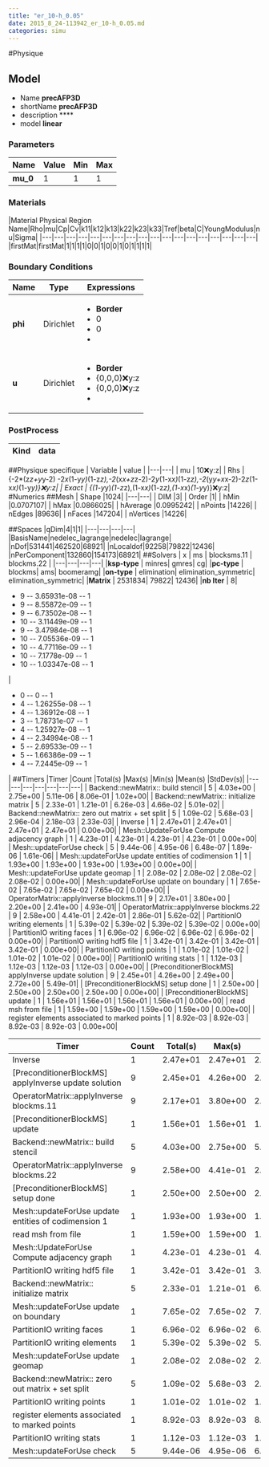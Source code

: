 ```yaml
---
title: "er_10-h_0.05"
date: 2015_8_24-113942_er_10-h_0.05.md
categories: simu
--- 
```


#Physique
## Model 
 - Name **precAFP3D**
 - shortName **precAFP3D**
 - description ****
 - model **linear**

### Parameters
|Name|Value|Min|Max|
|---|---|---|---|
|**mu_0**|1|1|1|

### Materials
|Material Physical Region Name|Rho|mu|Cp|Cv|k11|k12|k13|k22|k23|k33|Tref|beta|C|YoungModulus|nu|Sigma|
|---|---|---|---|---|---|---|---|---|---|---|---|---|---|---|---|---|---|
|firstMat|firstMat|1|1|1|1|0|0|1|0|0|1|0|1|1|1|1|

### Boundary Conditions
|Name|Type|Expressions|
|---|---|---|
|**phi**|Dirichlet|<ul><li>**Border**</li><li>0</li><li>0</li><li></li></ul>|
|**u**|Dirichlet|<ul><li>**Border**</li><li>{0,0,0}:x:y:z</li><li>{0,0,0}:x:y:z</li><li></li></ul>|

### PostProcess
|Kind | data |
|---|---|
##Physique specifique
| Variable | value | 
|---|---|
| mu | 10:x:y:z| 
| Rhs | {-2*(z*z+y*y-2) -2*x*(1-y*y)*(1-z*z),-2*(x*x+z*z-2)-2*y*(1-x*x)*(1-z*z),-2*(y*y+x*x-2)-2*z*(1-x*x)*(1-y*y)}:x:y:z|
| Exact | {(1-y*y)*(1-z*z),(1-x*x)*(1-z*z),(1-x*x)*(1-y*y)}:x:y:z|
#Numerics
##Mesh
| Shape              |1024|
|---|---|
| DIM              |3|
| Order              |1|
| hMin              |0.0707107|
| hMax              |0.0866025|
| hAverage              |0.0995242|
| nPoints              |14226|
| nEdges              |89636|
| nFaces              |147204|
| nVertices              |14226|

##Spaces
|qDim|4|1|1|
|---|---|---|---|
|BasisName|nedelec_lagrange|nedelec|lagrange|
|nDof|531441|462520|68921|
|nLocaldof|92258|79822|12436|
|nPerComponent|132860|154173|68921|
##Solvers
| x | ms | blocksms.11 | blockms.22 |
|---|---|---|---| 
|**ksp-type** |  minres| gmres| cg|
|**pc-type**  |  blockms| ams| boomeramg|
|**on-type**  |  elimination| elimination_symmetric| elimination_symmetric|
|**Matrix**  |  2531834| 79822| 12436|
|**nb Iter**  |  8| <ul><li>9 -- 3.65931e-08 -- 1</li><li>9 -- 8.55872e-09 -- 1</li><li>9 -- 6.73502e-08 -- 1</li><li>10 -- 3.11449e-09 -- 1</li><li>9 -- 3.47984e-08 -- 1</li><li>10 -- 7.05536e-09 -- 1</li><li>10 -- 4.77116e-09 -- 1</li><li>10 -- 7.1778e-09 -- 1</li><li>10 -- 1.03347e-08 -- 1</li></ul>| <ul><li>0 -- 0 -- 1</li><li>4 -- 1.26255e-08 -- 1</li><li>4 -- 1.36912e-08 -- 1</li><li>3 -- 1.78731e-07 -- 1</li><li>4 -- 1.25927e-08 -- 1</li><li>4 -- 2.34994e-08 -- 1</li><li>5 -- 2.69533e-09 -- 1</li><li>5 -- 1.66386e-09 -- 1</li><li>4 -- 7.2445e-09 -- 1</li></ul>|
##Timers
|Timer                                                  |Count   |Total(s)     |Max(s)     |Min(s)    |Mean(s) |StdDev(s)|
|---|---|---|---|---|---|---|
|                                                     Backend::newMatrix:: build stencil |       5 |    4.03e+00 |    2.75e+00 |    5.11e-06 |    8.06e-01 |    1.02e+00|
|                                                     Backend::newMatrix:: initialize matrix |       5 |    2.33e-01 |    1.21e-01 |    6.26e-03 |    4.66e-02 |    5.01e-02|
|                                                     Backend::newMatrix:: zero out matrix + set split |       5 |    1.09e-02 |    5.68e-03 |    2.96e-04 |    2.18e-03 |    2.33e-03|
|                                                     Inverse |       1 |    2.47e+01 |    2.47e+01 |    2.47e+01 |    2.47e+01 |    0.00e+00|
|                                                     Mesh::UpdateForUse Compute adjacency graph |       1 |    4.23e-01 |    4.23e-01 |    4.23e-01 |    4.23e-01 |    0.00e+00|
|                                                     Mesh::updateForUse check |       5 |    9.44e-06 |    4.95e-06 |    6.48e-07 |    1.89e-06 |    1.61e-06|
|                                                     Mesh::updateForUse update entities of codimension 1 |       1 |    1.93e+00 |    1.93e+00 |    1.93e+00 |    1.93e+00 |    0.00e+00|
|                                                     Mesh::updateForUse update geomap |       1 |    2.08e-02 |    2.08e-02 |    2.08e-02 |    2.08e-02 |    0.00e+00|
|                                                     Mesh::updateForUse update on boundary |       1 |    7.65e-02 |    7.65e-02 |    7.65e-02 |    7.65e-02 |    0.00e+00|
|                                                     OperatorMatrix::applyInverse blockms.11 |       9 |    2.17e+01 |    3.80e+00 |    2.20e+00 |    2.41e+00 |    4.93e-01|
|                                                     OperatorMatrix::applyInverse blockms.22 |       9 |    2.58e+00 |    4.41e-01 |    2.42e-01 |    2.86e-01 |    5.62e-02|
|                                                     PartitionIO writing elements |       1 |    5.39e-02 |    5.39e-02 |    5.39e-02 |    5.39e-02 |    0.00e+00|
|                                                     PartitionIO writing faces |       1 |    6.96e-02 |    6.96e-02 |    6.96e-02 |    6.96e-02 |    0.00e+00|
|                                                     PartitionIO writing hdf5 file |       1 |    3.42e-01 |    3.42e-01 |    3.42e-01 |    3.42e-01 |    0.00e+00|
|                                                     PartitionIO writing points |       1 |    1.01e-02 |    1.01e-02 |    1.01e-02 |    1.01e-02 |    0.00e+00|
|                                                     PartitionIO writing stats |       1 |    1.12e-03 |    1.12e-03 |    1.12e-03 |    1.12e-03 |    0.00e+00|
|                                                     [PreconditionerBlockMS] applyInverse update solution |       9 |    2.45e+01 |    4.26e+00 |    2.49e+00 |    2.72e+00 |    5.49e-01|
|                                                     [PreconditionerBlockMS] setup done  |       1 |    2.50e+00 |    2.50e+00 |    2.50e+00 |    2.50e+00 |    0.00e+00|
|                                                     [PreconditionerBlockMS] update |       1 |    1.56e+01 |    1.56e+01 |    1.56e+01 |    1.56e+01 |    0.00e+00|
|                                                     read msh from file |       1 |    1.59e+00 |    1.59e+00 |    1.59e+00 |    1.59e+00 |    0.00e+00|
|                                                     register elements associated to marked points |       1 |    8.92e-03 |    8.92e-03 |    8.92e-03 |    8.92e-03 |    0.00e+00|

|Timer                                                  |Count   |Total(s)     |Max(s)     |Min(s)    |Mean(s) |StdDev(s)|
|---|---|---|---|---|---|---|
|                                                     Inverse |       1 |    2.47e+01 |    2.47e+01 |    2.47e+01 |    2.47e+01 |    0.00e+00|
|                                                     [PreconditionerBlockMS] applyInverse update solution |       9 |    2.45e+01 |    4.26e+00 |    2.49e+00 |    2.72e+00 |    5.49e-01|
|                                                     OperatorMatrix::applyInverse blockms.11 |       9 |    2.17e+01 |    3.80e+00 |    2.20e+00 |    2.41e+00 |    4.93e-01|
|                                                     [PreconditionerBlockMS] update |       1 |    1.56e+01 |    1.56e+01 |    1.56e+01 |    1.56e+01 |    0.00e+00|
|                                                     Backend::newMatrix:: build stencil |       5 |    4.03e+00 |    2.75e+00 |    5.11e-06 |    8.06e-01 |    1.02e+00|
|                                                     OperatorMatrix::applyInverse blockms.22 |       9 |    2.58e+00 |    4.41e-01 |    2.42e-01 |    2.86e-01 |    5.62e-02|
|                                                     [PreconditionerBlockMS] setup done  |       1 |    2.50e+00 |    2.50e+00 |    2.50e+00 |    2.50e+00 |    0.00e+00|
|                                                     Mesh::updateForUse update entities of codimension 1 |       1 |    1.93e+00 |    1.93e+00 |    1.93e+00 |    1.93e+00 |    0.00e+00|
|                                                     read msh from file |       1 |    1.59e+00 |    1.59e+00 |    1.59e+00 |    1.59e+00 |    0.00e+00|
|                                                     Mesh::UpdateForUse Compute adjacency graph |       1 |    4.23e-01 |    4.23e-01 |    4.23e-01 |    4.23e-01 |    0.00e+00|
|                                                     PartitionIO writing hdf5 file |       1 |    3.42e-01 |    3.42e-01 |    3.42e-01 |    3.42e-01 |    0.00e+00|
|                                                     Backend::newMatrix:: initialize matrix |       5 |    2.33e-01 |    1.21e-01 |    6.26e-03 |    4.66e-02 |    5.01e-02|
|                                                     Mesh::updateForUse update on boundary |       1 |    7.65e-02 |    7.65e-02 |    7.65e-02 |    7.65e-02 |    0.00e+00|
|                                                     PartitionIO writing faces |       1 |    6.96e-02 |    6.96e-02 |    6.96e-02 |    6.96e-02 |    0.00e+00|
|                                                     PartitionIO writing elements |       1 |    5.39e-02 |    5.39e-02 |    5.39e-02 |    5.39e-02 |    0.00e+00|
|                                                     Mesh::updateForUse update geomap |       1 |    2.08e-02 |    2.08e-02 |    2.08e-02 |    2.08e-02 |    0.00e+00|
|                                                     Backend::newMatrix:: zero out matrix + set split |       5 |    1.09e-02 |    5.68e-03 |    2.96e-04 |    2.18e-03 |    2.33e-03|
|                                                     PartitionIO writing points |       1 |    1.01e-02 |    1.01e-02 |    1.01e-02 |    1.01e-02 |    0.00e+00|
|                                                     register elements associated to marked points |       1 |    8.92e-03 |    8.92e-03 |    8.92e-03 |    8.92e-03 |    0.00e+00|
|                                                     PartitionIO writing stats |       1 |    1.12e-03 |    1.12e-03 |    1.12e-03 |    1.12e-03 |    0.00e+00|
|                                                     Mesh::updateForUse check |       5 |    9.44e-06 |    4.95e-06 |    6.48e-07 |    1.89e-06 |    1.61e-06|

